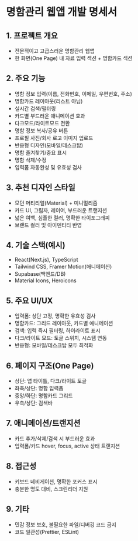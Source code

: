 # 명함관리 웹앱 개발 명세서

## 1. 프로젝트 개요
- 전문적이고 고급스러운 명함관리 웹앱
- 한 화면(One Page) 내 자료 입력 섹션 + 명함카드 섹션

## 2. 주요 기능
- 명함 정보 입력(이름, 전화번호, 이메일, 우편번호, 주소)
- 명함카드 레이아웃(리스트 아님)
- 실시간 검색/필터링
- 카드별 부드러운 애니메이션 효과
- 다크모드/라이트모드 전환
- 명함 정보 복사/공유 버튼
- 프로필 사진/회사 로고 이미지 업로드
- 반응형 디자인(모바일/데스크탑)
- 명함 즐겨찾기/중요 표시
- 명함 삭제/수정
- 입력폼 자동완성 및 유효성 검사

## 3. 추천 디자인 스타일
- 모던 머티리얼(Material) + 미니멀리즘
- 카드 UI, 그림자, 레이어, 부드러운 트랜지션
- 넓은 여백, 심플한 컬러, 명확한 타이포그래피
- 브랜드 컬러 및 아이덴티티 반영

## 4. 기술 스택(예시)
- React(Next.js), TypeScript
- Tailwind CSS, Framer Motion(애니메이션)
- Supabase(백엔드/DB)
- Material Icons, Heroicons

## 5. 주요 UI/UX
- 입력폼: 상단 고정, 명확한 유효성 검사
- 명함카드: 그리드 레이아웃, 카드별 애니메이션
- 검색: 입력 즉시 필터링, 하이라이트 표시
- 다크/라이트 모드: 토글 스위치, 시스템 연동
- 반응형: 모바일/데스크탑 모두 최적화

## 6. 페이지 구조(One Page)
- 상단: 앱 타이틀, 다크/라이트 토글
- 좌측/상단: 명함 입력폼
- 중앙/하단: 명함카드 그리드
- 우측/상단: 검색바

## 7. 애니메이션/트랜지션
- 카드 추가/삭제/검색 시 부드러운 효과
- 입력폼/카드 hover, focus, active 상태 트랜지션

## 8. 접근성
- 키보드 네비게이션, 명확한 포커스 표시
- 충분한 명도 대비, 스크린리더 지원

## 9. 기타
- 민감 정보 보호, 불필요한 파일/디버깅 코드 금지
- 코드 일관성(Prettier, ESLint) 